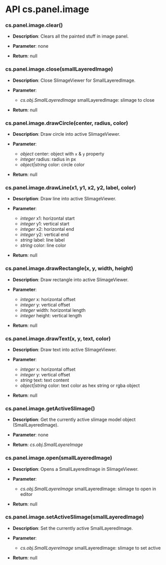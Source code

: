 # API cs.panel.image

### cs.panel.image.clear()

* **Description**: Clears all the painted stuff in image panel.

* **Parameter**: none

* **Return**: null

### cs.panel.image.close(smallLayeredImage)

* **Description**: Close SlimageViewer for SmallLayeredImage.

* **Parameter**:
    * *cs.obj.SmallLayeredImage* smallLayeredImage: slimage to close

* **Return**: null

### cs.panel.image.drawCircle(center, radius, color)

* **Description**: Draw circle into active SlimageViewer.

* **Parameter**:
    * *object* center: object with `x` & `y` property
    * *integer* radius: radius in px
    * *object|string* color: circle color

* **Return**: null

### cs.panel.image.drawLine(x1, y1, x2, y2, label, color)

* **Description**: Draw line into active SlimageViewer.

* **Parameter**:
    * *integer* x1: horizontal start
    * *integer* y1: vertical start
    * *integer* x2: horizontal end
    * *integer* y2: vertical end
    * *string* label: line label
    * *string* color: line color

* **Return**: null

### cs.panel.image.drawRectangle(x, y, width, height)

* **Description**: Draw rectangle into active SlimageViewer.

* **Parameter**:
    * *integer* x: horizontal offset
    * *integer* y: vertical offset
    * *integer* width: horizontal length
    * *integer* height: vertical length

* **Return**: null

### cs.panel.image.drawText(x, y, text, color)

* **Description**: Draw text into active SlimageViewer.

* **Parameter**:
    * *integer* x: horizontal offset
    * *integer* y: vertical offset
    * *string* text: text content
    * *object|string* color: text color as hex string or rgba object

* **Return**: null

### cs.panel.image.getActiveSlimage()

* **Description**: Get the currently active slimage model object (SmallLayeredImage).

* **Parameter**: none

* **Return**: *cs.obj.SmallLayereImage*

### cs.panel.image.open(smallLayeredImage)

* **Description**: Opens a SmallLayeredImage in SlimageViewer.

* **Parameter**:
    * *cs.obj.SmallLayereImage* smallLayeredImage: slimage to open in editor

* **Return**: null

### cs.panel.image.setActiveSlimage(smallLayeredImage)

* **Description**: Set the currently active SmallLayeredImage.

* **Parameter**:
    * *cs.obj.SmallLayereImage* smallLayeredImage: slimage to set active

* **Return**: null